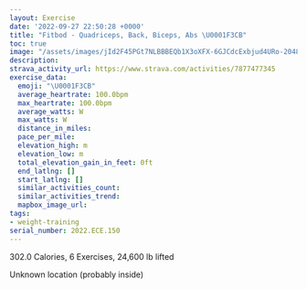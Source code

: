 ```yaml
---
layout: Exercise
date: '2022-09-27 22:50:28 +0000'
title: "Fitbod - Quadriceps, Back, Biceps, Abs \U0001F3CB️"
toc: true
image: "/assets/images/jId2F45PGt7NLBBBEQb1X3oXFX-6GJCdcExbjud4URo-2048x1152.jpg.jpeg"
description:
strava_activity_url: https://www.strava.com/activities/7877477345
exercise_data:
  emoji: "\U0001F3CB️"
  average_heartrate: 100.0bpm
  max_heartrate: 100.0bpm
  average_watts: W
  max_watts: W
  distance_in_miles:
  pace_per_mile:
  elevation_high: m
  elevation_low: m
  total_elevation_gain_in_feet: 0ft
  end_latlng: []
  start_latlng: []
  similar_activities_count:
  similar_activities_trend:
  mapbox_image_url:
tags:
- weight-training
serial_number: 2022.ECE.150
---
```

302.0 Calories, 6 Exercises, 24,600 lb lifted

Unknown location (probably inside)
